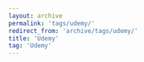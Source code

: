```yaml
---
layout: archive
permalink: 'tags/udemy/'
redirect_from: 'archive/tags/udemy/'
title: 'Udemy'
tag: 'Udemy'
---
```

